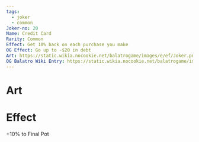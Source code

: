 ```yaml
---
tags:
  - joker
  - common
Joker-no: 20
Name: Credit Card
Rarity: Common
Effect: Get 10% back on each purchase you make
OG Effect: Go up to -$20 in debt
Art: https://static.wikia.nocookie.net/balatrogame/images/e/ef/Joker.png/revision/latest?cb=20230925003651
OG Balatro Wiki Entry: https://static.wikia.nocookie.net/balatrogame/images/a/aa/Credit_Card.png/revision/latest/scale-to-width-down/80?cb=20230925010140
---
```

# Art
# Effect
+10% to Final Pot